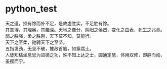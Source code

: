 # python_test
天之道，损有馀而补不足，是故虚胜实，不足胜有馀。<br>
其意博，其理奥，其趣深。天地之像分，阴阳之侯烈，变化之由表，死生之兆章。<br>
弱之胜强，柔之胜刚，天下莫不知，莫能行。<br>
天下之至柔，驰骋天下之至坚。<br>
五指发劲，无坚不破，摧敌首脑，如穿腐土。<br>
人徒知枯坐息思为进德之功，殊不知上达之士，圆通定慧，体用双修，即静而动，虽撄而宁。<br>
